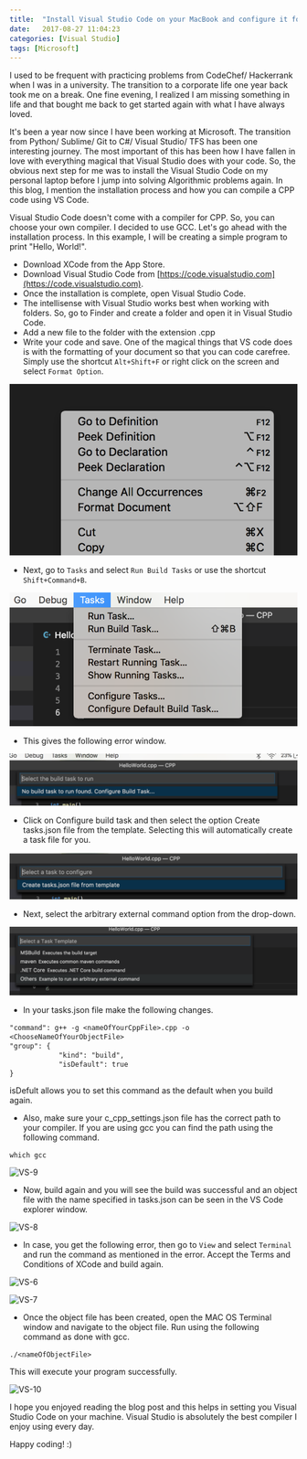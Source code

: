 ```yaml
---
title:  "Install Visual Studio Code on your MacBook and configure it for CPP"
date:   2017-08-27 11:04:23
categories: [Visual Studio]
tags: [Microsoft]
---
```


I used to be frequent with practicing problems from CodeChef/ Hackerrank when I was in a university. The transition to a corporate life one year back took me on a break. One fine evening, I realized I am missing something in life and that bought me back to get started again with what I have always loved. 

It's been a year now since I have been working at Microsoft. The transition from Python/ Sublime/ Git to C#/ Visual Studio/ TFS has been one interesting journey. The most important of this has been how I have fallen in love with everything magical that Visual Studio does with your code. So, the obvious next step for me was to install the Visual Studio Code on my personal laptop before I jump into solving Algorithmic problems again. In this blog, I mention the installation process and how you can compile a CPP code using VS Code. 

Visual Studio Code doesn't come with a compiler for CPP. So, you can choose your own compiler. I decided to use GCC. Let's go ahead with the installation process. In this example, I will be creating a simple program to print "Hello, World!".

* Download XCode from the App Store.
* Download Visual Studio Code from [https://code.visualstudio.com](https://code.visualstudio.com).
* Once the installation is complete, open Visual Studio Code.
* The intellisense with Visual Studio works best when working with folders. So, go to Finder and create a folder and open it in Visual Studio Code.
* Add a new file to the folder with the extension .cpp
* Write your code and save. One of the magical things that VS code does is with the formatting of your document so that you can code carefree. Simply use the shortcut `Alt+Shift+F` or right click on the screen and select `Format Option`.

![VS-1](https://raw.githubusercontent.com/Diksha-Rathi/diksha-rathi.github.io/master/static/images/blog/VSCode-1.png)

* Next, go to `Tasks` and select `Run Build Tasks` or use the shortcut `Shift+Command+B`.

![VS-2](https://raw.githubusercontent.com/Diksha-Rathi/diksha-rathi.github.io/master/static/images/blog/VSCode-2.png)

* This gives the following error window. 

![VS-3](https://raw.githubusercontent.com/Diksha-Rathi/diksha-rathi.github.io/master/static/images/blog/VSCode-3.png)

* Click on Configure build task and then select the option Create tasks.json file from the template. Selecting this will automatically create a task file for you.

![VS-4](https://raw.githubusercontent.com/Diksha-Rathi/diksha-rathi.github.io/master/static/images/blog/VSCode-4.png)

* Next, select the arbitrary external command option from the drop-down.

![VS-5](https://raw.githubusercontent.com/Diksha-Rathi/diksha-rathi.github.io/master/static/images/blog/VSCode-5.png)

* In your tasks.json file make the following changes.

```
"command": g++ -g <nameOfYourCppFile>.cpp -o <ChooseNameOfYourObjectFile>
"group": {
            "kind": "build",
            "isDefault": true
}
```

isDefult allows you to set this command as the default when you build again.

* Also, make sure your c_cpp_settings.json file has the correct path to your compiler. If you are using gcc you can find the path using the following command.

```
which gcc
````

![VS-9](https://raw.githubusercontent.com/Diksha-Rathi/diksha-rathi.github.io/master/static/images/blog/VSCode-9.png)

* Now, build again and you will see the build was successful and an object file with the name specified in tasks.json can be seen in the VS Code explorer window.

![VS-8](https://raw.githubusercontent.com/Diksha-Rathi/diksha-rathi.github.io/master/static/images/blog/VSCode-8.png)

* In case, you get the following error, then go to `View` and select `Terminal` and run the command as mentioned in the error. Accept the Terms and Conditions of XCode and build again.

![VS-6](https://raw.githubusercontent.com/Diksha-Rathi/diksha-rathi.github.io/master/static/images/blog/VSCode-6.png)

![VS-7](https://raw.githubusercontent.com/Diksha-Rathi/diksha-rathi.github.io/master/static/images/blog/VSCode-7.png)

* Once the object file has been created, open the MAC OS Terminal window and navigate to the object file. Run using the following command as done with gcc.

```
./<nameOfObjectFile>
```

This will execute your program successfully.

![VS-10](https://raw.githubusercontent.com/Diksha-Rathi/diksha-rathi.github.io/master/static/images/blog/VSCode-10.png)

I hope you enjoyed reading the blog post and this helps in setting you Visual Studio Code on your machine. Visual Studio is absolutely the best compiler I enjoy using every day. 

Happy coding! :) 





